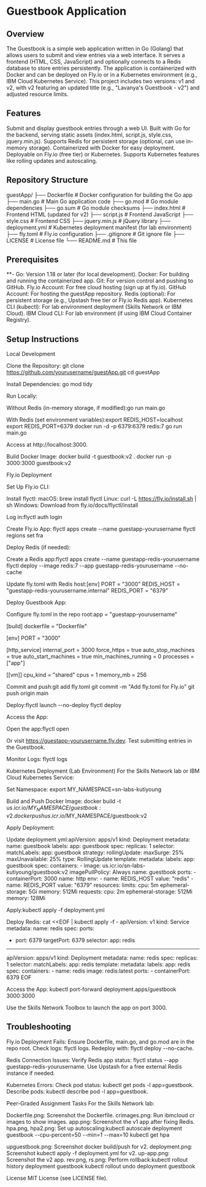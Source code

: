 # Guestbook Application
## Overview
The Guestbook is a simple web application written in Go (Golang) that allows users to submit and view entries via a web interface. It serves a frontend (HTML, CSS, JavaScript) and optionally connects to a Redis database to store entries persistently. The application is containerized with Docker and can be deployed on Fly.io or in a Kubernetes environment (e.g., IBM Cloud Kubernetes Service). This project includes two versions: v1 and v2, with v2 featuring an updated title (e.g., "Lavanya's Guestbook - v2") and adjusted resource limits.
## Features

Submit and display guestbook entries through a web UI.
Built with Go for the backend, serving static assets (index.html, script.js, style.css, jquery.min.js).
Supports Redis for persistent storage (optional, can use in-memory storage).
Containerized with Docker for easy deployment.
Deployable on Fly.io (free tier) or Kubernetes.
Supports Kubernetes features like rolling updates and autoscaling.

## Repository Structure
guestApp/
├── Dockerfile        # Docker configuration for building the Go app
├── main.go           # Main Go application code
├── go.mod            # Go module dependencies
├── go.sum            # Go module checksums
├── index.html        # Frontend HTML (updated for v2)
├── script.js         # Frontend JavaScript
├── style.css         # Frontend CSS
├── jquery.min.js     # jQuery library
├── deployment.yml    # Kubernetes deployment manifest (for lab environment)
├── fly.toml          # Fly.io configuration
├── .gitignore        # Git ignore file
├── LICENSE           # License file
└── README.md         # This file

## Prerequisites

**- Go: Version 1.18 or later (for local development).
Docker: For building and running the containerized app.
Git: For version control and pushing to GitHub.
Fly.io Account: For free cloud hosting (sign up at fly.io).
GitHub Account: For hosting the guestApp repository.
Redis (optional): For persistent storage (e.g., Upstash free tier or Fly.io Redis app).
Kubernetes CLI (kubectl): For lab environment deployment (Skills Network or IBM Cloud).
IBM Cloud CLI: For lab environment (if using IBM Cloud Container Registry).

## Setup Instructions
Local Development

Clone the Repository:
git clone https://github.com/yourusername/guestApp.git
cd guestApp


Install Dependencies:
go mod tidy


Run Locally:

Without Redis (in-memory storage, if modified):go run main.go


With Redis (set environment variables):export REDIS_HOST=localhost
export REDIS_PORT=6379
docker run -d -p 6379:6379 redis:7
go run main.go


Access at http://localhost:3000.


Build Docker Image:
docker build -t guestbook:v2 .
docker run -p 3000:3000 guestbook:v2



Fly.io Deployment

Set Up Fly.io CLI:

Install flyctl:
macOS: brew install flyctl
Linux: curl -L https://fly.io/install.sh | sh
Windows: Download from fly.io/docs/flyctl/install


Log in:flyctl auth login




Create Fly.io App:
flyctl apps create --name guestapp-yourusername
flyctl regions set fra


Deploy Redis (if needed):

Create a Redis app:flyctl apps create --name guestapp-redis-yourusername
flyctl deploy --image redis:7 --app guestapp-redis-yourusername --no-cache


Update fly.toml with Redis host:[env]
  PORT = "3000"
  REDIS_HOST = "guestapp-redis-yourusername.internal"
  REDIS_PORT = "6379"




Deploy Guestbook App:

Configure fly.toml in the repo root:app = "guestapp-yourusername"

[build]
  dockerfile = "Dockerfile"

[env]
  PORT = "3000"

[http_service]
  internal_port = 3000
  force_https = true
  auto_stop_machines = true
  auto_start_machines = true
  min_machines_running = 0
  processes = ["app"]

[[vm]]
  cpu_kind = "shared"
  cpus = 1
  memory_mb = 256


Commit and push:git add fly.toml
git commit -m "Add fly.toml for Fly.io"
git push origin main


Deploy:flyctl launch --no-deploy
flyctl deploy




Access the App:

Open the app:flyctl open


Or visit https://guestapp-yourusername.fly.dev.
Test submitting entries in the Guestbook.


Monitor Logs:
flyctl logs



Kubernetes Deployment (Lab Environment)
For the Skills Network lab or IBM Cloud Kubernetes Service:

Set Namespace:
export MY_NAMESPACE=sn-labs-kutiyoung


Build and Push Docker Image:
docker build -t us.icr.io/$MY_NAMESPACE/guestbook:v2 .
docker push us.icr.io/$MY_NAMESPACE/guestbook:v2


Apply Deployment:

Update deployment.yml:apiVersion: apps/v1
kind: Deployment
metadata:
  name: guestbook
  labels:
    app: guestbook
spec:
  replicas: 1
  selector:
    matchLabels:
      app: guestbook
  strategy:
    rollingUpdate:
      maxSurge: 25%
      maxUnavailable: 25%
    type: RollingUpdate
  template:
    metadata:
      labels:
        app: guestbook
    spec:
      containers:
      - image: us.icr.io/sn-labs-kutiyoung/guestbook:v2
        imagePullPolicy: Always
        name: guestbook
        ports:
        - containerPort: 3000
          name: http
        env:
        - name: REDIS_HOST
          value: "redis"
        - name: REDIS_PORT
          value: "6379"
        resources:
          limits:
            cpu: 5m
            ephemeral-storage: 5Gi
            memory: 512Mi
          requests:
            cpu: 2m
            ephemeral-storage: 512Mi
            memory: 128Mi


Apply:kubectl apply -f deployment.yml




Deploy Redis:
cat <<EOF | kubectl apply -f -
apiVersion: v1
kind: Service
metadata:
  name: redis
spec:
  ports:
  - port: 6379
    targetPort: 6379
  selector:
    app: redis
---
apiVersion: apps/v1
kind: Deployment
metadata:
  name: redis
spec:
  replicas: 1
  selector:
    matchLabels:
      app: redis
  template:
    metadata:
      labels:
        app: redis
    spec:
      containers:
      - name: redis
        image: redis:latest
        ports:
        - containerPort: 6379
EOF


Access the App:
kubectl port-forward deployment.apps/guestbook 3000:3000


Use the Skills Network Toolbox to launch the app on port 3000.



## Troubleshooting

Fly.io Deployment Fails:
Ensure Dockerfile, main.go, and go.mod are in the repo root.
Check logs: flyctl logs.
Redeploy with: flyctl deploy --no-cache.


Redis Connection Issues:
Verify Redis app status: flyctl status --app guestapp-redis-yourusername.
Use Upstash for a free external Redis instance if needed.


Kubernetes Errors:
Check pod status: kubectl get pods -l app=guestbook.
Describe pods: kubectl describe pod -l app=guestbook.



Peer-Graded Assignment Tasks
For the Skills Network lab:

Dockerfile.png: Screenshot the Dockerfile.
crimages.png: Run ibmcloud cr images to show images.
app.png: Screenshot the v1 app after fixing Redis.
hpa.png, hpa2.png: Set up autoscaling:kubectl autoscale deployment guestbook --cpu-percent=50 --min=1 --max=10
kubectl get hpa


upguestbook.png: Screenshot docker build/push for v2.
deployment.png: Screenshot kubectl apply -f deployment.yml for v2.
up-app.png: Screenshot the v2 app.
rev.png, rs.png: Perform rollback:kubectl rollout history deployment guestbook
kubectl rollout undo deployment guestbook



License
MIT License (see LICENSE file).
